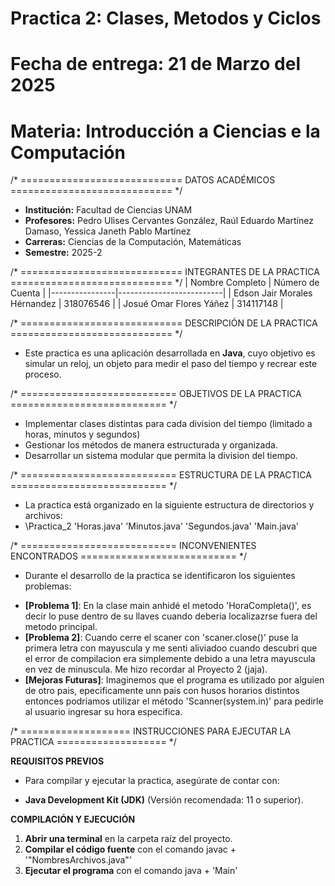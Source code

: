 # Practica 2: Clases, Metodos y Ciclos
# Fecha de entrega: 21 de Marzo del 2025
# Materia: Introducción a Ciencias e la Computación


/* ============================
   DATOS ACADÉMICOS
   ============================ */
- **Institución:** Facultad de Ciencias UNAM
- **Profesores:** Pedro Ulises Cervantes González, Raúl Eduardo Martínez Damaso, Yessica Janeth Pablo Martínez
- **Carreras:** Ciencias de la Computación, Matemáticas
- **Semestre:** 2025-2


/* ============================
   INTEGRANTES DE LA PRACTICA
   ============================ */
| Nombre Completo | Número de Cuenta |
|----------------|--------------------------|
| Edson Jair Morales Hérnandez | 318076546 |
| Josué Omar Flores Yáñez      | 314117148 |


/* ============================
   DESCRIPCIÓN DE LA PRACTICA
   ============================ */
   - Este practica es una aplicación desarrollada en **Java**, cuyo objetivo es simular un reloj, un objeto para medir el paso del tiempo y recrear este proceso.

/* ===========================
   OBJETIVOS DE LA PRACTICA
   =========================== */
   
  - Implementar clases distintas para cada division del tiempo (limitado a horas, minutos y segundos)  
  - Gestionar los métodos de manera estructurada y organizada.
  - Desarrollar un sistema modular que permita la division del tiempo.


/* ===========================
   ESTRUCTURA DE LA PRACTICA
   =========================== */
   - La practica está organizado en la siguiente estructura de directorios y archivos:
   - \Practica_2 'Horas.java' 'Minutos.java' 'Segundos.java' 'Main.java'


/* ===========================
   INCONVENIENTES ENCONTRADOS
   =========================== */
   + Durante el desarrollo de la practica se identificaron los siguientes problemas:

- **[Problema 1]**: En la clase main anhidé el metodo 'HoraCompleta()', es decir lo puse dentro de su llaves cuando deberia localizazrse fuera del metodo principal.
- **[Problema 2]**: Cuando cerre el scaner con 'scaner.close()' puse la primera letra con mayuscula y me senti aliviadoo cuando descubri que el error de compilacion era simplemente debido a una letra mayuscula en vez de minuscula. Me hizo recordar al Proyecto 2 (jaja).
- **[Mejoras Futuras]**: Imaginemos que el programa es utilizado por alguien de otro pais, epecificamente unn pais con husos horarios distintos entonces podriamos utilizar el método 'Scanner(system.in)' para pedirle al usuario ingresar su hora especifica.


/* ===================
   INSTRUCCIONES PARA EJECUTAR LA PRACTICA
   =================== */

**REQUISITOS PREVIOS**
+ Para compilar y ejecutar la practica, asegúrate de contar con:
- **Java Development Kit (JDK)** (Versión recomendada: 11 o superior).

**COMPILACIÓN Y EJECUCIÓN**
1. **Abrir una terminal** en la carpeta raíz del proyecto.
2. **Compilar el código fuente** con el comando javac + '"NombresArchivos.java"'
3. **Ejecutar el programa** con el comando java + 'Main'
